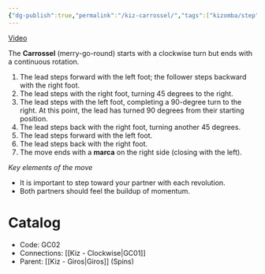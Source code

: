 ```yaml
---
{"dg-publish":true,"permalink":"/kiz-carrossel/","tags":["kizomba/step"],"created":"2024-09-17T12:42:12.401-04:00","updated":"2025-06-05T09:17:10.685-04:00"}
---
```



[Video](https://youtu.be/m36WA5CWFZs)

The **Carrossel** (merry-go-round) starts with a clockwise turn but ends with a continuous rotation.

1. The lead steps forward with the left foot; the follower steps backward with the right foot.
2. The lead steps with the right foot, turning 45 degrees to the right.
3. The lead steps with the left foot, completing a 90-degree turn to the right. At this point, the lead has turned 90 degrees from their starting position.
4. The lead steps back with the right foot, turning another 45 degrees.
5. The lead steps forward with the left foot.
6. The lead steps back with the right foot.
7. The move ends with a **marca** on the right side (closing with the left).

*Key elements of the move*
- It is important to step toward your partner with each revolution.
- Both partners should feel the buildup of momentum.

# Catalog

- Code: GC02
- Connections: [[Kiz - Clockwise\|GC01]]
- Parent: [[Kiz - Giros\|Giros]] (Spins)
